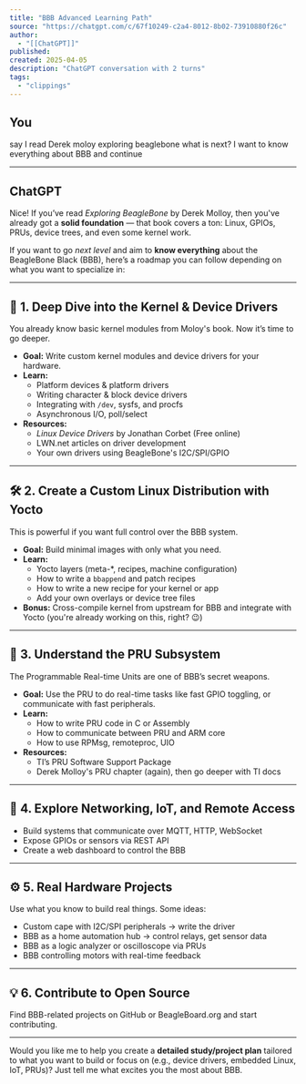 ```yaml
---
title: "BBB Advanced Learning Path"
source: "https://chatgpt.com/c/67f10249-c2a4-8012-8b02-73910880f26c"
author:
  - "[[ChatGPT]]"
published:
created: 2025-04-05
description: "ChatGPT conversation with 2 turns"
tags:
  - "clippings"
---
```

## You

say I read Derek moloy exploring beaglebone what is next? I want to know everything about BBB and continue

---

## ChatGPT

Nice! If you’ve read *Exploring BeagleBone* by Derek Molloy, then you've already got a **solid foundation** — that book covers a ton: Linux, GPIOs, PRUs, device trees, and even some kernel work.

If you want to go *next level* and aim to **know everything** about the BeagleBone Black (BBB), here’s a roadmap you can follow depending on what you want to specialize in:

---

## 🔧 1. Deep Dive into the Kernel & Device Drivers

You already know basic kernel modules from Moloy's book. Now it’s time to go deeper.

- **Goal:** Write custom kernel modules and device drivers for your hardware.
- **Learn:**
	- Platform devices & platform drivers
	- Writing character & block device drivers
	- Integrating with `/dev`, sysfs, and procfs
	- Asynchronous I/O, poll/select
- **Resources:**
	- *Linux Device Drivers* by Jonathan Corbet (Free online)
	- LWN.net articles on driver development
	- Your own drivers using BeagleBone's I2C/SPI/GPIO

---

## 🛠️ 2. Create a Custom Linux Distribution with Yocto

This is powerful if you want full control over the BBB system.

- **Goal:** Build minimal images with only what you need.
- **Learn:**
	- Yocto layers (meta-\*, recipes, machine configuration)
	- How to write a `bbappend` and patch recipes
	- How to write a new recipe for your kernel or app
	- Add your own overlays or device tree files
- **Bonus:** Cross-compile kernel from upstream for BBB and integrate with Yocto (you're already working on this, right? 😉)

---

## 🧠 3. Understand the PRU Subsystem

The Programmable Real-time Units are one of BBB’s secret weapons.

- **Goal:** Use the PRU to do real-time tasks like fast GPIO toggling, or communicate with fast peripherals.
- **Learn:**
	- How to write PRU code in C or Assembly
	- How to communicate between PRU and ARM core
	- How to use RPMsg, remoteproc, UIO
- **Resources:**
	- TI’s PRU Software Support Package
	- Derek Molloy's PRU chapter (again), then go deeper with TI docs

---

## 📡 4. Explore Networking, IoT, and Remote Access

- Build systems that communicate over MQTT, HTTP, WebSocket
- Expose GPIOs or sensors via REST API
- Create a web dashboard to control the BBB

---

## ⚙️ 5. Real Hardware Projects

Use what you know to build real things. Some ideas:

- Custom cape with I2C/SPI peripherals → write the driver
- BBB as a home automation hub → control relays, get sensor data
- BBB as a logic analyzer or oscilloscope via PRUs
- BBB controlling motors with real-time feedback

---

## 💡 6. Contribute to Open Source

Find BBB-related projects on GitHub or BeagleBoard.org and start contributing.

---

Would you like me to help you create a **detailed study/project plan** tailored to what you want to build or focus on (e.g., device drivers, embedded Linux, IoT, PRUs)? Just tell me what excites you the most about BBB.